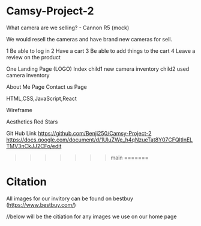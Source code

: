 
# Camsy-Project-2

What camera are we selling? - Cannon R5 (mock)

We would resell the cameras and have brand new cameras for sell.


1 Be able to log in
2 Have a cart
3 Be able to add things to the cart
4 Leave a review on the product


One Landing Page (LOGO) Index
child1 new camera inventory
child2 used camera inventory

About Me Page
Contact us Page

HTML,CSS,JavaScript,React

Wireframe

Aesthetics
Red Stars


Git Hub Link https://github.com/Benji250/Camsy-Project-2
https://docs.google.com/document/d/1UluZWe_h4qNzueTat8Y07CFQltlnELTMV3nCkJJ2CFo/edit
>>>>>>> main
=======
# Citation

All images for our invitory can be found on bestbuy (https://www.bestbuy.com/)

//below will be the citiation for any images we use on our home page
